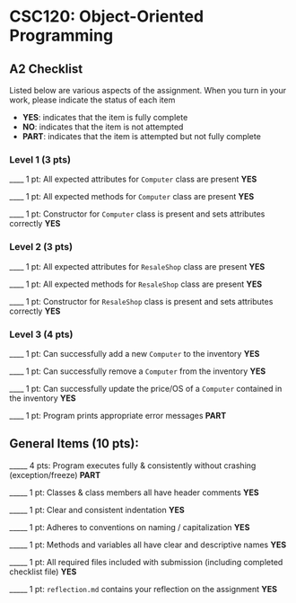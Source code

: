 # CSC120: Object-Oriented Programming
## A2 Checklist

Listed below are various aspects of the assignment.  When you turn in your work, please indicate the status of each item

- **YES**: indicates that the item is fully complete
- **NO**: indicates that the item is not attempted
- **PART**: indicates that the item is attempted but not fully complete

### Level 1 (3 pts)

____ 1 pt: All expected attributes for `Computer` class are present **YES**

____ 1 pt: All expected methods for `Computer` class are present   **YES**

____ 1 pt: Constructor for `Computer` class is present and sets attributes correctly  **YES**

### Level 2 (3 pts)

____ 1 pt: All expected attributes for `ResaleShop` class are present **YES**

____ 1 pt: All expected methods for `ResaleShop` class are present **YES**

____ 1 pt: Constructor for `ResaleShop` class is present and sets attributes correctly **YES**

### Level 3 (4 pts)

____ 1 pt: Can successfully add a new `Computer` to the inventory **YES**

____ 1 pt: Can successfully remove a `Computer` from the inventory **YES**

____ 1 pt: Can successfully update the price/OS of a `Computer` contained in the inventory **YES**

____ 1 pt: Program prints appropriate error messages **PART**

## General Items (10 pts):

_____ 4 pts: Program executes fully & consistently without crashing (exception/freeze) **PART**

_____ 1 pt: Classes & class members all have header comments **YES**

_____ 1 pt: Clear and consistent indentation **YES**

_____ 1 pt: Adheres to conventions on naming / capitalization **YES**

_____ 1 pt: Methods and variables all have clear and descriptive names **YES**

_____ 1 pt: All required files included with submission (including completed checklist file) **YES**

_____ 1 pt: `reflection.md` contains your reflection on the assignment **YES**
